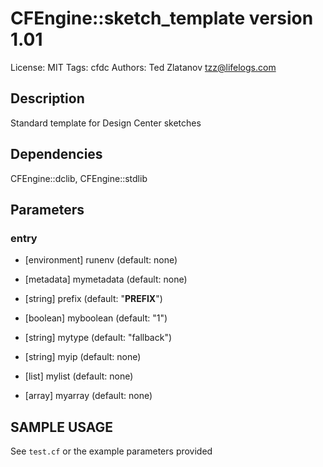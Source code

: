 # CFEngine::sketch_template version 1.01

License: MIT
Tags: cfdc
Authors: Ted Zlatanov <tzz@lifelogs.com>

## Description
Standard template for Design Center sketches

## Dependencies
CFEngine::dclib, CFEngine::stdlib

## Parameters
### entry
* [environment] runenv (default: none)

* [metadata] mymetadata (default: none)

* [string] prefix (default: "__PREFIX__")

* [boolean] myboolean (default: "1")

* [string] mytype (default: "fallback")

* [string] myip (default: none)

* [list] mylist (default: none)

* [array] myarray (default: none)


## SAMPLE USAGE
See `test.cf` or the example parameters provided

